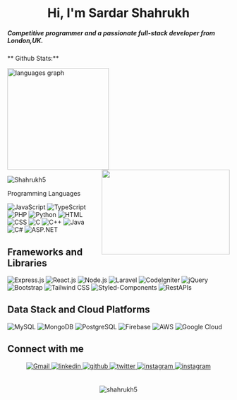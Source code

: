 
<h1 align="center">Hi, I'm Sardar Shahrukh </h1>

<!--
## Hi there 👋
**shahrukh5/shahrukh5** is a ✨ _special_ ✨ repository because its `README.md` (this file) appears on your GitHub profile.

Here are some ideas to get you started:

- 🔭 I’m currently working on ...
- 🌱 I’m currently learning ...
- 👯 I’m looking to collaborate on ...
- 🤔 I’m looking for help with ...
- 💬 Ask me about ...
- 📫 How to reach me: ...
- 😄 Pronouns: ...
- ⚡ Fun fact: ...
-->


<h5>Competitive programmer and a passionate full-stack developer from London,UK.</h5>

** Github Stats:**


<div align="left">
  
 <img src="https://github-readme-stats.vercel.app/api/top-langs?username=Shahrukh5&locale=en&hide_title=false&layout=compact&card_width=410&langs_count=7&theme=dracula&hide_border=false" height="230" alt="languages graph"  />
</div>

<img align="right" height="192" width = "290" src="https://media.giphy.com/media/12W5Sg2koWYnwA/giphy.gif"  />
<p><img align="center" src="https://github-readme-streak-stats.herokuapp.com/?user=Shahrukh5&" alt="Shahrukh5" /></p>







<p text=bold>Programming Languages</p>


![JavaScript](https://img.shields.io/badge/javascript-%23323330.svg?style=flat&logo=javascript&logoColor=%23F7DF1E)
![TypeScript](https://img.shields.io/badge/typescript-%23007ACC.svg?style=flat&logo=typescript&logoColor=white)
![PHP](https://img.shields.io/badge/php-%23777BB4.svg?style=flat&logo=php&logoColor=white)
![Python](https://img.shields.io/badge/python-3776AB?style=flat&logo=python&logoColor=white)
![HTML](https://img.shields.io/badge/html-%23E34F26.svg?style=flat&logo=html5&logoColor=white)
![CSS](https://img.shields.io/badge/css-%231572B6.svg?style=flat&logo=css3&logoColor=white)
![C](https://img.shields.io/badge/c-%23A8B9CC.svg?style=flat&logo=c&logoColor=white)
![C++](https://img.shields.io/badge/c++-%2300599C.svg?style=flat&logo=c%2B%2B&logoColor=white)
![Java](https://img.shields.io/badge/java-%23007396.svg?style=flat&logo=java&logoColor=white)
![C#](https://img.shields.io/badge/c%23-%23239120.svg?style=flat&logo=c-sharp&logoColor=white)
![ASP.NET](https://img.shields.io/badge/ASP.NET-512BD4?style=flat&logo=dotnet&logoColor=white)
## Frameworks and Libraries
![Express.js](https://img.shields.io/badge/express.js-%23404d59.svg?style=flat&logo=express&logoColor=%2361DAFB)
![React.js](https://img.shields.io/badge/react-%2320232A.svg?style=flat&logo=react&logoColor=%2361DAFB)
![Node.js](https://img.shields.io/badge/node.js-43853D?style=flat&logo=node.js&logoColor=white)
![Laravel](https://img.shields.io/badge/laravel-%23FF2D20.svg?style=flat&logo=laravel&logoColor=white)
![CodeIgniter](https://img.shields.io/badge/codeigniter-%23EF4223.svg?style=flat&logo=codeigniter&logoColor=white)
![jQuery](https://img.shields.io/badge/jquery-%230769AD.svg?style=flat&logo=jquery&logoColor=white)
![Bootstrap](https://img.shields.io/badge/bootstrap-%237952B3.svg?style=flat&logo=bootstrap&logoColor=white)
![Tailwind CSS](https://img.shields.io/badge/tailwindcss-%2338B2AC.svg?style=flat&logo=tailwind-css&logoColor=white)
![Styled-Components](https://img.shields.io/badge/styled--components-%23DB7093.svg?style=flat&logo=styled-components&logoColor=white)
![RestAPIs](https://img.shields.io/badge/rest%20apis-%23005C97.svg?style=flat&logo=api&logoColor=white)
## Data Stack and Cloud Platforms
![MySQL](https://img.shields.io/badge/mysql-%234479A1.svg?style=flat&logo=mysql&logoColor=white)
![MongoDB](https://img.shields.io/badge/mongodb-%234EA94B.svg?style=flat&logo=mongodb&logoColor=white)
![PostgreSQL](https://img.shields.io/badge/postgresql-%23336791.svg?style=flat&logo=postgresql&logoColor=white)
![Firebase](https://img.shields.io/badge/firebase-%23FFCA28.svg?style=flat&logo=firebase&logoColor=white)
![AWS](https://img.shields.io/badge/amazon%20aws-%23232F3E.svg?style=flat&logo=amazon-aws&logoColor=white)
![Google Cloud](https://img.shields.io/badge/google%20cloud-%234285F4.svg?style=flat&logo=google-cloud&logoColor=white)

<p align=Center> <h2>Connect with me </h2> </p>
 
<div align="center">
 <a href="mailto:">
  <img alt="Gmail" src="https://img.shields.io/badge/Gmail-D14836?style=for-the-badge&logo=gmail&logoColor=white" />
 </a>
 <a href="https://www.linkedin.com/in/ /" target="_blank">
  <img src=https://img.shields.io/badge/linkedin-%231E77B5.svg?&style=for-the-badge&logo=linkedin&logoColor=white alt=linkedin style="margin-bottom: 5px;" />
 </a>
 <a href="https://github.com/ " target="_blank">
  <img src=https://img.shields.io/badge/github-%2324292e.svg?&style=for-the-badge&logo=github&logoColor=white alt=github style="margin-bottom: 5px;" />
 </a>
 <a href="https://twitter.com/ " target="_blank">
  <img src=https://img.shields.io/badge/twitter-%2300acee.svg?&style=for-the-badge&logo=twitter&logoColor=white alt=twitter style="margin-bottom: 5px;" />
 </a>
 <a href="https://www.instagram.com/ /" target="_blank">
  <img src=https://img.shields.io/badge/instagram-%23000000.svg?&style=for-the-badge&logo=instagram&logoColor=white alt=instagram style="margin-bottom: 5px;" />
 </a>
 <a href="https://www.facebook.com//" target="_blank">
  <img src=https://img.shields.io/badge/Facebook-%231877F2.svg?style=for-the-badge&logo=Facebook&logoColor=white alt=instagram style="margin-bottom: 5px;" />
 </a>
<!--
 <a href=" " target="_blank">
  <img src=https://img.shields.io/badge/Portfolio-%23000000.svg?style=for-the-badge&logo=firefox&logoColor=#FF7139 alt=instagram style="margin-bottom: 5px;" />
 </a>
-->
</div>
</br>
<p align=Center> <img src=https://komarev.com/ghpvc/?username=shahrukh5 alt=shahrukh5 /> </p>

